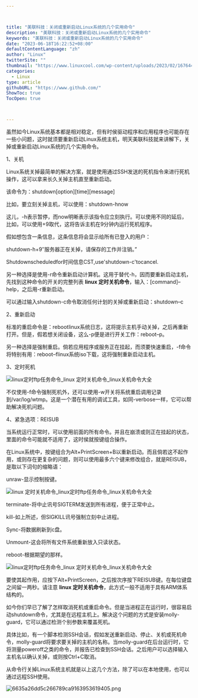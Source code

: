 ```yaml
---



title: "美联科技：关闭或重新启动Linux系统的几个实用命令"
description: "美联科技：关闭或重新启动Linux系统的几个实用命令"
keywords: "美联科技：关闭或重新启动Linux系统的几个实用命令"
date: "2023-06-18T16:22:52+08:00"
defaultContentLanguage: "zh"
author: "Linux"
twitterSite: ""
thumbnail: "https://www.linuxcool.com/wp-content/uploads/2023/02/1676440932802_0.jpg"
categories:
  - Linux
type: article
githubURL: "https://www.github.com/"
ShowToc: true
TocOpen: true



---
```


虽然如今Linux系统基本都是相对稳定，但有时侯驱动程序和应用程序也可能存在一些小问题，这时就须要重新启动Linux系统主机，明天美联科技就来讲解下，关掉或重新启动Linux系统的几个实用命令。

1、关机

Linux系统关掉最简单的解决方案，就是使用通过SSH发送的死机指令来进行死机操作，这可以拿来长久关掉主机直至重新启动。

该命令为：shutdown[option][time][message]

比如，要立刻关掉主机，可以使用：shutdown-hnow

这儿，-h表示暂停，而now明晰表示该指令应立刻执行。可以使用不同的延后，比如，可以使用+9取代，这将告诉主机在9分钟内运行死机程序。

假如想包含一条信息，这条信息将会显示给所有已登入的用户：

shutdown-h+9″服务器正在关掉，请保存的工作并注销。”

Shutdownscheduledfor时间信息CST,use'shutdown-c'tocancel.

另一种选择是使用-r命令重新启动计算机。这用于替代-h，因而要重新启动主机，先找到这种命令的开关的完整列表 **linux 定时关机命令**，输入：[command]–help，之后用-r重新启动。

可以通过输入shutdown-c命令取消任何计划的关掉或重新启动：shutdown–c

2、重新启动

标准的重启命令是：rebootlinux系统日志，这将提示主机手动关掉，之后再重新打开。但是，假若想关闭设备，这么-p便是进行开关工作：reboot–p。

另一种选择是强制重启。倘若应用程序或服务正在挂起，而须要快速重启，-f命令将特别有用：reboot–flinux系统iso下载，这将强制重新启动主机。

3、定时死机

![linux定时ftp任务命令_linux 定时关机命令_linux关机命令大全](https://www.linuxcool.com/wp-content/uploads/2023/02/1676440932802_0.jpg)

不仅使用-f命令强制死机外，还可以使用-w开关将系统重启调用记录到/var/log/wtmp。这是一个潜在有用的调试工具，如同-verbose一样，它可以帮助解决死机问题。

4、紧急选项：REISUB

当系统运行正常时，可以使用前面的所有命令。并且在崩溃或则正在挂起的状态，里面的命令可能就不适用了，这时侯就按键组合操作。

在Linux系统中，按键组合为Alt+PrintScreen+B以重新启动。而且倘若这不起作用，或则存在更复杂的问题，则可以使用最多六个键来修改组合，就是REISUB，是取以下词句的缩略语：

unraw-显示控制按键。

![linux 定时关机命令_linux定时ftp任务命令_linux关机命令大全](https://www.linuxcool.com/wp-content/uploads/2023/02/1676440932802_1.jpg)

terminate-将中止讯号SIGTERM发送到所有进程，便于正常中止。

kill-如上所述，但SIGKILL讯号强制立刻中止进程。

Sync-将数据刷新到c盘。

Unmount-这会将所有文件系统重新放入只读状态。

reboot-根据期望的那样。

![linux定时ftp任务命令_linux 定时关机命令_linux关机命令大全](https://www.linuxcool.com/wp-content/uploads/2023/02/1676440932802_2.png)

要使其起作用，应按下Alt+PrintScreen，之后按次序按下REISUB键。在每位键盘之间留一两秒。请注意 **linux 定时关机命令**，此方式一般不适用于具有ARM体系结构的。

如今你们早已了解了怎样取消死机或重启命令。但是当进程正在运行时，很容易启动shutdown命令，尤其是在远程主机上。解决这个问题的方式是安装molly-guard，它可以通过检测个别参数来覆盖死机。

具体比如，有一个脚本检测SSH会话，假如发送重新启动、停止、关机或死机命令，molly-guard将要求要关掉的主机的名称。当molly-guard在后台运行时，它将测量poweroff之类的命令，并报告已检查到SSH会话。之后用户可以选择输入主机名以确认关掉，或则按Ctrl+C取消。

从命令行关掉Linux系统主机就是以上这几个方法，除了可以在本地使用，也可以通过远程SSH使用。

![6635a26dd5c266789ca9163953619405.png](https://www.linuxcool.com/wp-content/uploads/2023/02/1676440932802_3.jpg)